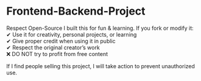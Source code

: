 # Frontend-Backend-Project
Respect Open-Source
I built this for fun & learning. If you fork or modify it:<br>
✔ Use it for creativity, personal projects, or learning<Br>
✔ Give proper credit when using it in public<br>
✔ Respect the original creator’s work<br>
❌ DO NOT try to profit from free content<br>

If I find people selling this project, I will 
take action to prevent unauthorized use.
